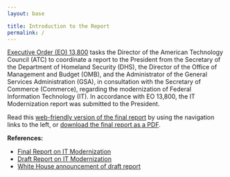 ```yaml
---
layout: base

title: Introduction to the Report
permalink: /
---
```


[Executive Order (EO) 13,800][1] tasks the Director of the American Technology Council (ATC) to coordinate a report to the President from the Secretary of the Department of Homeland Security (DHS), the Director of the Office of Management and Budget (OMB), and the Administrator of the General Services Administration (GSA), in consultation with the Secretary of Commerce (Commerce), regarding the modernization of Federal Information Technology (IT). In accordance with EO 13,800, the IT Modernization report was submitted to the President.

Read this [web-friendly version of the final report](/report/preface/) by using the navigation links to the left, or <a target="_blank" href="{{ site.report_url }}">download the final report as a PDF</a>.

**References:**

* <a href="{{ site.report_url }}">Final Report on IT Modernization</a>
* <a href="{{ site.draft_url }}">Draft Report on IT Modernization</a>
* [White House announcement of draft report](https://www.whitehouse.gov/blog/2017/08/30/it-modernization)

[1]: https://www.whitehouse.gov/the-press-office/2017/05/11/presidential-executive-order-strengthening-cybersecurity-federal
